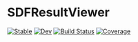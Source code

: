 # SDFResultViewer

[![Stable](https://img.shields.io/badge/docs-stable-blue.svg)](https://SebastianM-C.github.io/SDFResultViewer.jl/stable)
[![Dev](https://img.shields.io/badge/docs-dev-blue.svg)](https://SebastianM-C.github.io/SDFResultViewer.jl/dev)
[![Build Status](https://github.com/SebastianM-C/SDFResultViewer.jl/workflows/CI/badge.svg)](https://github.com/SebastianM-C/SDFResultViewer.jl/actions)
[![Coverage](https://codecov.io/gh/SebastianM-C/SDFResultViewer.jl/branch/master/graph/badge.svg)](https://codecov.io/gh/SebastianM-C/SDFResultViewer.jl)
